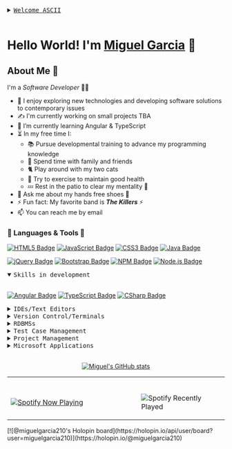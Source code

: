  <a name="summit"></a>

<details>
 <summary><samp><ins>Welcome ASCII</ins></samp></summary>

           ____________________________________________
         /                                              \
        |    ________________________________________    |
        |   |                                        |   |
        |   | C:\src> java -classpath . HelloWorld   |   |
        |   | Hello World!                           |   |
        |   |                                        |   |
        |   |                                        |   |
        |   | Welcome to "My Space".                 |   |
        |   |                                        |   |
        |   |                                        |   |
        |   |                                        |   |
        |   |                      powered by GitHub |   |
        |   |________________________________________|   |
        |                                                |
         \______________________________________________/
            \________________________________________/
             ___________________________________________
          _-'    .-.-.-.-.-.-.-.-.-.-.-.-.-.-.-.-.  --- `-_
       _-'.-.-. .---.-.-.-.-.-.-.-.-.-.-.-.-.-.-.--.  .-.-.`-_
    _-'.-.-.-. .---.-.-.-.-.-.-.-.-.-.-.-.-.-.-.-`__`. .-.-.-.`-_
 
  ![visitors](https://visitor-badge.glitch.me/badge?page_id=miguelgarcia210.miguelgarcia210)
 
 </details>
 <br>

# Hello World! I'm [Miguel Garcia](https://github.com/miguelgarcia210)&nbsp;👋

## About Me&nbsp;📝

I'm a *Software Developer*&nbsp;👨‍💻

- 🔭&nbsp;I enjoy exploring new technologies and developing software solutions to contemporary issues
- ✍️&nbsp;I'm currently working on small projects TBA
- 🌱&nbsp;I’m currently learning Angular & TypeScript
- ⏳&nbsp;In my free time I:
    - 📚&nbsp;Pursue developmental training to advance my programming knowledge
    - 🤟&nbsp;Spend time with family and friends
    - 🐈&nbsp;Play around with my two cats
    - 💪&nbsp;Try to exercise to maintain good health
    - 💤&nbsp;Rest in the patio to clear my mentality&nbsp;🧠
- 💭&nbsp;Ask me about my hands free shoes&nbsp;👟
- ⚡&nbsp;Fun fact: My favorite band is ***The Killers***&nbsp;⚡️
- 📫&nbsp;You can reach me by email

### 💬&nbsp;Languages & Tools&nbsp;🧰

[![HTML5 Badge](https://img.shields.io/badge/-html5-E34F26?style=for-the-badge&labelColor=F5F5DC&logo=HTML5&logoColor=E34F26)](#) [![JavaScript Badge](https://img.shields.io/badge/-javascript-F0DB4F?style=for-the-badge&labelColor=F5F5DC&logo=javascript&logoColor=F0DB4F)](#) [![CSS3 Badge](https://img.shields.io/badge/-CSS3-1572B6?style=for-the-badge&labelColor=F5F5DC&logo=css3&logoColor=1572B6)](#) [![Java Badge](https://img.shields.io/badge/-java-007396?style=for-the-badge&labelColor=F5F5DC&logo=java&logoColor=007396)](#)

[![jQuery Badge](https://img.shields.io/badge/-jquery-0769AD?style=for-the-badge&labelColor=F5F5DC&logo=jquery&logoColor=0769AD)](#) [![Bootstrap Badge](https://img.shields.io/badge/-bootstrap-7952B3?style=for-the-badge&labelColor=F5F5DC&logo=bootstrap&logoColor=7952B3)](#) [![NPM Badge](https://img.shields.io/badge/-npm-CB3837?style=for-the-badge&labelColor=F5F5DC&logo=npm&logoColor=CB3837)](#) [![Node.js Badge](https://img.shields.io/badge/-node.js-339933?style=for-the-badge&labelColor=F5F5DC&logo=nodedotjs&logoColor=339933)](#)

<details open>
<br>
<summary><samp>Skills in development</samp></summary>

[![Angular Badge](https://img.shields.io/badge/-angular-DD0031?style=for-the-badge&labelColor=F5F5DC&logo=angular&logoColor=DD0031)](#) [![TypeScript Badge](https://img.shields.io/badge/-typescript-3178C6?style=for-the-badge&labelColor=F5F5DC&logo=typescript&logoColor=3178C6)](#) [![CSharp Badge](https://img.shields.io/badge/-csharp-239120?style=for-the-badge&labelColor=F5F5DC&logo=csharp&logoColor=239120)](#)

</details>

<details>
<br>
<summary><samp>IDEs/Text Editors</samp></summary>

[![IntelliJ IDEA Badge](https://img.shields.io/badge/-intellij%20idea-000000?style=for-the-badge&labelColor=F5F5DC&logo=intellijidea&logoColor=000000)](#) [![Visual Studio Code Badge](https://img.shields.io/badge/-visual%20studio%20code-007ACC?style=for-the-badge&labelColor=F5F5DC&logo=visualstudiocode&logoColor=007ACC)](#) [![Visual Studio Badge](https://img.shields.io/badge/-visual%20studio-5C2D91?style=for-the-badge&labelColor=F5F5DC&logo=visualstudio&logoColor=5C2D91)](#) [![Sublime Text Badge](https://img.shields.io/badge/-sublime%20text-FF9800?style=for-the-badge&labelColor=F5F5DC&logo=sublimetext&logoColor=FF9800)](#) [![Notepad++ Badge](https://img.shields.io/badge/-notepad++-90E59A?style=for-the-badge&labelColor=F5F5DC&logo=notepadplusplus&logoColor=90E59A)](#)

</details>

<details>
<br>
<summary><samp>Version Control/Terminals</samp></summary>

[![Git Badge](https://img.shields.io/badge/-git-F05032?style=for-the-badge&labelColor=F5F5DC&logo=git&logoColor=F05032)](#) [![GitHub Badge](https://img.shields.io/badge/-github-181717?style=for-the-badge&labelColor=F5F5DC&logo=github&logoColor=181717)](#) [![Git Extensions Badge](https://img.shields.io/badge/-git%20extensions-212121?style=for-the-badge&labelColor=F5F5DC&logo=gitextensions&logoColor=212121)](#) [![Bitbucket Badge](https://img.shields.io/badge/-bitbucket-0052CC?style=for-the-badge&labelColor=F5F5DC&logo=bitbucket&logoColor=0052CC)](#) 
<!-- Badge not diplayed: badge not yet implemented on simpleicons --> 
[![Git Bash Badge](https://img.shields.io/badge/-gitbash-7BC64D?style=for-the-badge&labelColor=F5F5DC&logo=gitbash&logoColor=7BC64D)](#) [![Windows Terminal Badge](https://img.shields.io/badge/-terminal-4D4D4D?style=for-the-badge&labelColor=F5F5DC&logo=windowsterminal&logoColor=4D4D4D)](#) [![PowerShell Badge](https://img.shields.io/badge/-powershell-5391FE?style=for-the-badge&labelColor=F5F5DC&logo=powershell&logoColor=5391FE)](#)


</details>

<details>
<br>
<summary><samp>RDBMSs</samp></summary>

[![MySQL Badge](https://img.shields.io/badge/-mysql-4479A1?style=for-the-badge&labelColor=F5F5DC&logo=mysql&logoColor=4479A1)](#) [![Microsoft SQL Server Badge](https://img.shields.io/badge/-microsoft%20sql%20server-CC2927?style=for-the-badge&labelColor=F5F5DC&logo=microsoftsqlserver&logoColor=CC2927)](#) <!-- Badge not diplayed: badge not yet implemented on simpleicons --> [![Microsoft SQL Server Management Studio Badge](https://img.shields.io/badge/-mssms-FFD700?style=for-the-badge&labelColor=F5F5DC&logo=mssms&logoColor=FFD700)](#)

</details>

<details>
<br>
<summary><samp>Test Case Management</samp></summary>
<!-- Badge not diplayed: badge not yet implemented on simpleicons -->

[![TestRail Badge](https://img.shields.io/badge/-testrail-80BD5B?style=for-the-badge&labelColor=F5F5DC&logo=testrail&logoColor=80BD5B)](#)

</details>

<details>
<br>
<summary><samp>Project Management</samp></summary>

[![Jira Badge](https://img.shields.io/badge/-jira-0052CC?style=for-the-badge&labelColor=F5F5DC&logo=jira&logoColor=0052CC)](#) [![Asana Badge](https://img.shields.io/badge/-asana-EB7E73?style=for-the-badge&labelColor=F5F5DC&logo=asana&logoColor=EB7E73)](#)

</details>

<details>
<br>
<summary><samp>Microsoft Applications</samp></summary>

[![Microsoft Office Badge](https://img.shields.io/badge/-microsoft%20office-D83B01?style=for-the-badge&labelColor=F5F5DC&logo=microsoftoffice&logoColor=D83B01)](#) [![Microsoft Teams Badge](https://img.shields.io/badge/-microsoft%20teams-6264A7?style=for-the-badge&labelColor=F5F5DC&logo=microsoftteams&logoColor=6264A7)](#)

<details>
<br>
<summary><samp>Office Applications</samp></summary>

[![Microsoft Word Badge](https://img.shields.io/badge/-microsoft%20word-2B579A?style=for-the-badge&labelColor=F5F5DC&logo=microsoftword&logoColor=2B579A)](#) [![Microsoft Excel Badge](https://img.shields.io/badge/-microsoft%20excel-217346?style=for-the-badge&labelColor=F5F5DC&logo=microsoftexcel&logoColor=217346)](#) [![Microsoft PowerPoint Badge](https://img.shields.io/badge/-microsoft%20powerpoint-B7472A?style=for-the-badge&labelColor=F5F5DC&logo=microsoftpowerpoint&logoColor=B7472A)](#) [![Microsoft OneNote Badge](https://img.shields.io/badge/-microsoft%20onenote-7719AA?style=for-the-badge&labelColor=F5F5DC&logo=microsoftonenote&logoColor=7719AA)](#) [![Microsoft Outlook Badge](https://img.shields.io/badge/-microsoft%20outlook-0078D4?style=for-the-badge&labelColor=F5F5DC&logo=microsoftoutlook&logoColor=0078D4)](#) [![Microsoft SharePoint Badge](https://img.shields.io/badge/-microsoft%20sharepoint-0078D4?style=for-the-badge&labelColor=F5F5DC&logo=microsoftsharepoint&logoColor=0078D4)](#) [![Microsoft OneDrive Badge](https://img.shields.io/badge/-microsoft%20onedrive-0078D4?style=for-the-badge&labelColor=F5F5DC&logo=microsoftonedrive&logoColor=0078D4)](#)

</details>

<details>
<br>
<summary><samp>Other</samp></summary>

<!-- Badge not diplayed: badge not yet implemented on simpleicons -->
[![eOne SmartConnect Badge](https://img.shields.io/badge/-smartconnect-0078D4?style=for-the-badge&labelColor=F5F5DC&logo=smartconnect&logoColor=0078D4)](#) [![Postman Badge](https://img.shields.io/badge/-postman-FF6C37?style=for-the-badge&labelColor=F5F5DC&logo=postman&logoColor=FF6C37)](#) [![Adobe PhotoShop Badge](https://img.shields.io/badge/-adobe%20photoshop-31A8FF?style=for-the-badge&labelColor=F5F5DC&logo=adobephotoshop&logoColor=31A8FF)](#) [![Zoom Badge](https://img.shields.io/badge/-zoom-2D8CFF?style=for-the-badge&labelColor=F5F5DC&logo=zoom&logoColor=2D8CFF)](#) <!-- Badge not diplayed: badge not yet implemented on simpleicons --> [![Webex Badge](https://img.shields.io/badge/-webex-53A37D?style=for-the-badge&labelColor=F5F5DC&logo=webex&logoColor=53A37D)](#)

</details>

<!-- Closes Microsoft Applications -->
<!-- </details>
<br> -->

<div align="center">

|[Beam Me Up](#summit)|
|---|

</div>

<!-- Encapsulates button within Microsoft Applications -->
</details>
<br>

<div align="center">

[![Miguel's GitHub stats](https://github-readme-stats.vercel.app/api?username=miguelgarcia210&hide=stars,contribs&show_icons=true&title_color=2990EA&icon_color=E1BB23&bg_color=2A3040&text_color=FFFFFF&border_color=4BCE3F&custom_title=Miguel's%20GitHub%20Stats)](https://github.com/anuraghazra/github-readme-stats)

</div>

<div align="center">

<table>
<tr>
<td width="60%">

<!-- Latest snippet from Novatorem README -->
&nbsp; <br> [![Spotify Now Playing](https://novatorem-miguelgarcia210.vercel.app/api/spotify)](https://open.spotify.com/user/xhlo8t7hq42b1ldg086ue7dib)

<!-- Older snippet from Novatorem README -->
<!-- [<img src="https://novatorem-miguelgarcia210.vercel.app/api/spotify" alt="miguelgarcia Spotify Playing" width="350" />](https://open.spotify.com/user/xhlo8t7hq42b1ldg086ue7dib) -->

</td>
<td width="40%">

<!-- For custom count (1 ≤ {count} ≤ 10) -->
<!-- For custom width (300 ≤ {width} ≤ 1000) -->
&nbsp; <br> ![Spotify Recently Played](https://spotify-recently-played-readme.vercel.app/api?user=xhlo8t7hq42b1ldg086ue7dib&count=5&width=300)

</td>
</table>
 
 </div>
 
 <div>
 [![@miguelgarcia210's Holopin board](https://holopin.io/api/user/board?user=miguelgarcia210)](https://holopin.io/@miguelgarcia210)
 </div>

<!--
**miguelgarcia210/miguelgarcia210** is a ✨ _special_ ✨ repository because its `README.md` (this file) appears on your GitHub profile.

Here are some ideas to get you started:

- 🔭 I’m currently working on ...
- 🌱 I’m currently learning ...
- 👯 I’m looking to collaborate on ...
- 🤔 I’m looking for help with ...
- 💬 Ask me about ...
- 📫 How to reach me: ...
- 😄 Pronouns: ...
- ⚡ Fun fact: ...
-->
